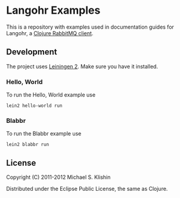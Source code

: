 # Langohr Examples

This is a repository with examples used in documentation guides for Langohr, a [Clojure RabbitMQ client](http://clojurerabbitmq.info).

## Development

The project uses [Leiningen 2](https://github.com/technomancy/leiningen/blob/master/doc/TUTORIAL.md). Make
sure you have it installed.


### Hello, World

To run the Hello, World example use

    lein2 hello-world run


### Blabbr

To run the Blabbr example use

    lein2 blabbr run


## License

Copyright (C) 2011-2012 Michael S. Klishin

Distributed under the Eclipse Public License, the same as Clojure.
